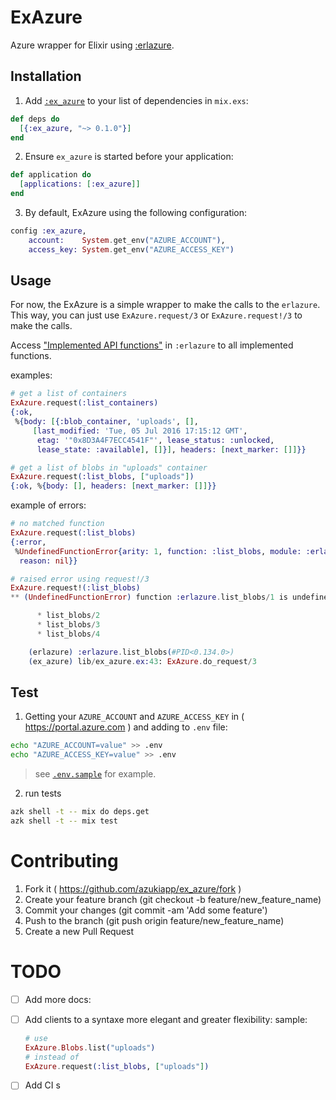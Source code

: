 # ExAzure

Azure wrapper for Elixir using [:erlazure](https://github.com/gullitmiranda/erlazure).

## Installation

1. Add [`:ex_azure`](https://hex.pm/packages/ex_azure) to your list of dependencies in `mix.exs`:

  ```elixir
  def deps do
    [{:ex_azure, "~> 0.1.0"}]
  end
  ```

2. Ensure `ex_azure` is started before your application:

  ```elixir
  def application do
    [applications: [:ex_azure]]
  end
  ```

3. By default, ExAzure using the following configuration:

  ```elixir
  config :ex_azure,
      account:    System.get_env("AZURE_ACCOUNT"),
      access_key: System.get_env("AZURE_ACCESS_KEY")
  ```

## Usage

For now, the ExAzure is a simple wrapper to make the calls to the `erlazure`.
This way, you can just use `ExAzure.request/3` or `ExAzure.request!/3`  to make the calls.

Access ["Implemented API functions"](https://github.com/dkataskin/erlazure#implemented-api-functions) in `:erlazure` to all implemented functions.

examples:

```elixir
# get a list of containers
ExAzure.request(:list_containers)
{:ok,
 %{body: [{:blob_container, 'uploads', [],
     [last_modified: 'Tue, 05 Jul 2016 17:15:12 GMT',
      etag: '"0x8D3A4F7ECC4541F"', lease_status: :unlocked,
      lease_state: :available], []}], headers: [next_marker: []]}}

# get a list of blobs in "uploads" container
ExAzure.request(:list_blobs, ["uploads"])
{:ok, %{body: [], headers: [next_marker: []]}}
```

example of errors:

```elixir
# no matched function
ExAzure.request(:list_blobs)
{:error,
 %UndefinedFunctionError{arity: 1, function: :list_blobs, module: :erlazure,
  reason: nil}}

# raised error using request!/3
ExAzure.request!(:list_blobs)
** (UndefinedFunctionError) function :erlazure.list_blobs/1 is undefined or private. Did you mean one of:

      * list_blobs/2
      * list_blobs/3
      * list_blobs/4

    (erlazure) :erlazure.list_blobs(#PID<0.134.0>)
    (ex_azure) lib/ex_azure.ex:43: ExAzure.do_request/3
```

## Test

1. Getting your `AZURE_ACCOUNT` and `AZURE_ACCESS_KEY` in ( https://portal.azure.com ) and adding to `.env` file:

  ```sh
  echo "AZURE_ACCOUNT=value" >> .env
  echo "AZURE_ACCESS_KEY=value" >> .env
  ```

  > see [`.env.sample`](./.env.sample) for example.

2. run tests

  ```sh
  azk shell -t -- mix do deps.get
  azk shell -t -- mix test
  ```

# Contributing

1. Fork it ( https://github.com/azukiapp/ex_azure/fork )
2. Create your feature branch (git checkout -b feature/new_feature_name)
3. Commit your changes (git commit -am 'Add some feature')
4. Push to the branch (git push origin feature/new_feature_name)
5. Create a new Pull Request

# TODO

- [ ] Add more docs:
- [ ] Add clients to a syntaxe more elegant and greater flexibility:
  sample:

  ```elixir
  # use
  ExAzure.Blobs.list("uploads")
  # instead of
  ExAzure.request(:list_blobs, ["uploads"])
  ```
- [ ] Add CI
s
